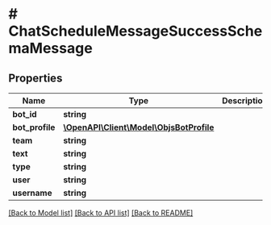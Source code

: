 # # ChatScheduleMessageSuccessSchemaMessage

## Properties

Name | Type | Description | Notes
------------ | ------------- | ------------- | -------------
**bot_id** | **string** |  |
**bot_profile** | [**\OpenAPI\Client\Model\ObjsBotProfile**](ObjsBotProfile.md) |  | [optional]
**team** | **string** |  |
**text** | **string** |  |
**type** | **string** |  |
**user** | **string** |  |
**username** | **string** |  | [optional]

[[Back to Model list]](../../README.md#models) [[Back to API list]](../../README.md#endpoints) [[Back to README]](../../README.md)
